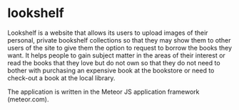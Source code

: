lookshelf
=============================

Lookshelf is a website that allows its users to upload images of their personal, 
private bookshelf collections so that they may show them to other users of the site 
to give them the option to request to borrow the books they want. It helps people to 
gain subject matter in the areas of their interest or read the books that they love
but do not own so that they do not need to bother with purchasing an expensive book 
at the bookstore or need to check-out a book at the local library.  

The application is written in the Meteor JS application framework (meteor.com).
